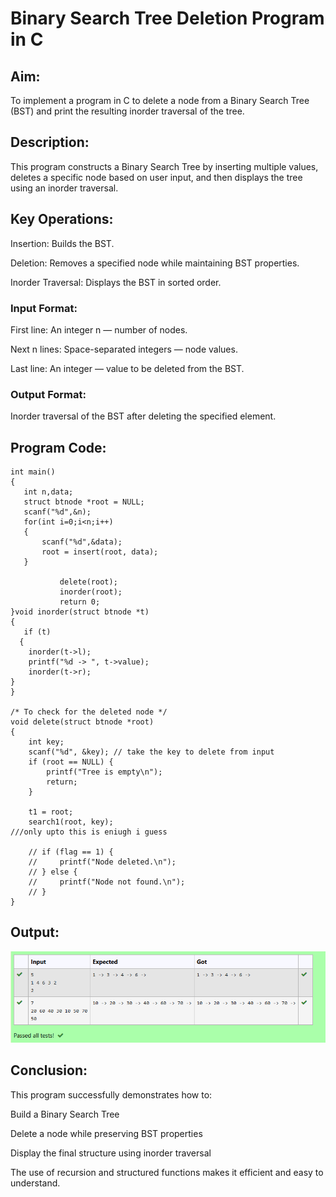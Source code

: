 # Binary Search Tree Deletion Program in C
## Aim:
To implement a program in C to delete a node from a Binary Search Tree (BST) and print the resulting inorder traversal of the tree.

## Description:
This program constructs a Binary Search Tree by inserting multiple values, deletes a specific node based on user input, and then displays the tree using an inorder traversal.

## Key Operations:
Insertion: Builds the BST.

Deletion: Removes a specified node while maintaining BST properties.

Inorder Traversal: Displays the BST in sorted order.

### Input Format:
First line: An integer n — number of nodes.

Next n lines: Space-separated integers — node values.

Last line: An integer — value to be deleted from the BST.

### Output Format:
Inorder traversal of the BST after deleting the specified element.

## Program Code:
```
int main()
{
   int n,data;
   struct btnode *root = NULL;
   scanf("%d",&n);
   for(int i=0;i<n;i++)
   {
       scanf("%d",&data);
       root = insert(root, data);
   }

           delete(root);
           inorder(root);
           return 0;
}void inorder(struct btnode *t)
{
   if (t)
  {
    inorder(t->l);
    printf("%d -> ", t->value);
    inorder(t->r);
}
}
 
/* To check for the deleted node */
void delete(struct btnode *root)
{
    int key;
    scanf("%d", &key); // take the key to delete from input
    if (root == NULL) {
        printf("Tree is empty\n");
        return;
    }

    t1 = root;
    search1(root, key);
///only upto this is eniugh i guess 

    // if (flag == 1) {
    //     printf("Node deleted.\n");
    // } else {
    //     printf("Node not found.\n");
    // }
}
```

## Output:
![alt text](image-1.png)
## Conclusion:
This program successfully demonstrates how to:

Build a Binary Search Tree

Delete a node while preserving BST properties

Display the final structure using inorder traversal

The use of recursion and structured functions makes it efficient and easy to understand.